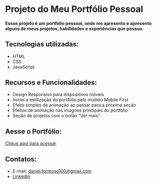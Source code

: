 # Projeto do **Meu Portfólio Pessoal**

#### Essse projeto é um portfólio pessoal, onde me apresento e apresento alguns de meus projetos, habilidades e experiências que possuo.

## Tecnologias utilizadas:
- HTML
- CSS
- JavaScript

## Recursos e Funcionalidades:
- Design Responsivo para dispositivos móveis
- Iniciei a estilização do portfólio pelo modelo Mobile First
- Efeito simples de animação ao passar para a próxima seção
- Efeitos de animação nas imagnes principais do portfólio
- Seção de projetos com o botão "Ver mais"

## Aesse o Portfólio:
[Clique aqui para acessar](https://meu-site-murex-chi.vercel.app/)

## Contatos:
- E-mail: daniel.formoso100@gmail.com
- [LinkedIn](https://www.linkedin.com/in/danielformoso/)

